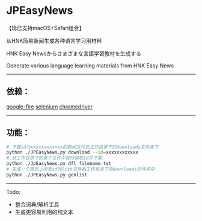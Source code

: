 # JPEasyNews

【现已支持macOS+Safari组合】

从HNK简易新闻生成各种语言学习用材料

HNK Easy Newsからさまざまな言語学習教材を生成する

Generate various language learning materials from HNK Easy News

------
## 依赖：
[google-fire](https://github.com/google/python-fire)
[selenium](https://selenium.dev/)
[chromedriver](https://chromedriver.chromium.org/)

------
## 功能：

```bash
# 下载id为xxxxxxxxxxxx的新闻文件到工作目录下的downloads文件夹下
python ./JPEasyNews.py download --id=xxxxxxxxxxxx
# 从工作目录下的某个文件中按行读取id并下载
python ./JpEasyNews.py dfl filename.txt
# 生成一个首页上所有id的list文件到工作目录下的downloads文件夹中
python ./JPEasyNews.py genlist
```

------
Todo:
- 整合词典/解析工具
- 生成更容易利用的纯文本
